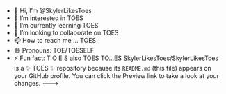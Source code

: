 - 👋 Hi, I’m @SkylerLikesToes
- 👀 I’m interested in TOES
- 🌱 I’m currently learning TOES
- 💞️ I’m looking to collaborate on TOES
- 📫 How to reach me ... TOES
- 😄 Pronouns: TOE/TOESELF
- ⚡ Fun fact: T O E S
also TOES
  TO...ES
SkylerLikesToes/SkylerLikesToes is a ✨ TOES ✨ repository because its `README.md` (this file) appears on your GitHub profile.
You can click the Preview link to take a look at your changes.
--->
